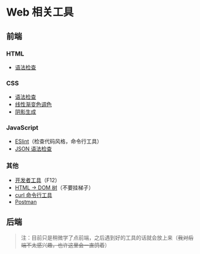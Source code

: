 # Web 相关工具

## 前端

### HTML

- [语法检查](https://validator.w3.org/)

### CSS

- [语法检查](https://jigsaw.w3.org/css-validator/validator.html.zh-cn)
- [线性渐变色调色](https://cssgradient.io/)
- [阴影生成](https://neumorphism.io/)

### JavaScript

- [ESlint](https://eslint.org/)（检查代码风格，命令行工具）
- [JSON 语法检查](https://jsonlint.com/)


### 其他

- [开发者工具](https://developer.chrome.com/docs/devtools?hl=zh-cn)（F12）
- [HTML -> DOM 树](https://software.hixie.ch/utilities/js/live-dom-viewer/)（不要挂梯子）
- [curl 命令行工具](curl.md)
- [Postman](https://www.postman.com/)

## 后端

>注：目前只是稍微学了点前端，之后遇到好的工具的话就会放上来（~~我对后端不太感兴趣，也许这里会一直鸽着~~）